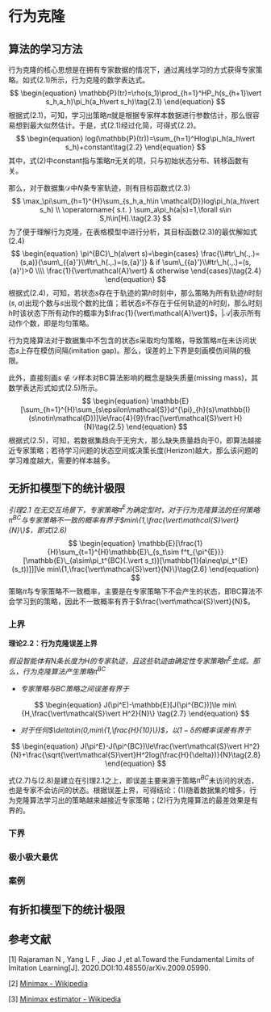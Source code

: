 # 行为克隆

## 算法的学习方法

行为克隆的核心思想是在拥有专家数据的情况下，通过离线学习的方式获得专家策略。如式(2.1)所示，行为克隆的数学表达式。
$$
\begin{equation} 
\mathbb{P}(tr)=\rho(s_1)\prod_{h=1}^HP_h(s_{h+1}\vert s_h,a_h)\pi_h(a_h\vert s_h)\tag{2.1}
\end{equation}
$$
根据式(2.1)，可知，学习出策略$\pi$就是根据专家样本数据进行参数估计，那么很容易想到最大似然估计。于是，式(2.1)经过化简，可得式(2.2)。
$$
\begin{equation}
log(\mathbb{P}(tr))=\sum_{h=1}^Hlog\pi_h(a_h\vert s_h)+constant\tag{2.2}
\end{equation}
$$
其中，式(2)中constant指与策略$\pi$无关的项，只与初始状态分布、转移函数有关。

 那么，对于数据集$\mathcal{D}$中$N$条专家轨迹，则有目标函数式(2.3)
$$
\max_\pi\sum_{h=1}^{H}\sum_{s_h,a_h\in \mathcal{D}}log\pi_h(a_h\vert s_h) \\
\operatorname{ s.t. } 
\sum_a\pi_h(a|s)=1,\forall s\in S,h\in[H].\tag{2.3}
$$
为了便于理解行为克隆，在表格模型中进行分析，其目标函数(2.3)的最优解如式(2.4) 
$$
\begin{equation}
\pi^{BC}\_h(a\vert s)=\begin{cases}
\frac{\\#tr\_h(.,.)=(s,a)}{\sum\_{{a}'}\\#tr\_h(.,.)=(s,{a}')} & if \sum\_{{a}'}\\#tr\_h(.,.)=(s,{a}')>0 \\\\
\frac{1}{\vert\mathcal{A}\vert} & otherwise
\end{cases}\tag{2.4}
\end{equation}
$$
根据式(2.4)，可知，若状态$s$存在于轨迹的第$h$时刻中，那么策略为所有轨迹$h$时刻$(s,a)$出现个数与$s$出现个数的比值；若状态$s$不存在于任何轨迹的$h$时刻，那么时刻$h$时该状态下所有动作的概率为$\frac{1}{\vert\mathcal{A}\vert}$，$\vert\mathcal{A}\vert$表示所有动作个数，即是均匀策略。

行为克隆算法对于数据集中不包含的状态$s$采取均匀策略，导致策略$\pi$在未访问状态$s$上存在模仿间隔(imitation gap)。那么，误差的上下界是刻画模仿间隔的极限。

此外，直接刻画$s\notin \mathcal{D}$样本对BC算法影响的概念是缺失质量(missing mass)，其数学表达形式如式(2.5)所示。
$$
\begin{equation}
\mathbb{E}[\sum_{h=1}^{H}\sum_{s\epsilon\mathcal{S}}d^{\pi}_{h}(s)\mathbb{I}(s\notin\mathcal{D})]\le\frac{4}{9}\frac{\vert\mathcal{S}\vert H}{N}\tag{2.5}
\end{equation}
$$
根据式(2.5)，可知，若数据集趋向于无穷大，那么缺失质量趋向于0，即算法越接近专家策略；若待学习问题的状态空间或决策长度(Herizon)越大，那么该问题的学习难度越大，需要的样本越多。



## 无折扣模型下的统计极限

*引理2.1 在无交互场景下，专家策略$\pi^{E}$为确定型时，对于行为克隆算法的任何策略$\pi^{BC}$与专家策略不一致的概率有界于$min\{1,\frac{\vert\mathcal{S}\vert}{N}\}$，即式(2.6)*
$$
\begin{equation}
\mathbb{E}[\frac{1}{H}\sum_{t=1}^{H}\mathbb{E}\_{s_t\sim f^t_{\pi^{E}}}[\mathbb{E}\_{a\sim\pi_t^{BC}(.\vert s_t)}[\mathbb{1}(a\neq\pi_t^{E}(s_t))]]]\le min\{1,\frac{\vert\mathcal{S}\vert}{N}\}\tag{2.6}
\end{equation}
$$
策略$\hat{\pi}$与专家策略不一致概率，主要是在专家策略下不会产生的状态，即BC算法不会学习到的策略，因此不一致概率有界于$\frac{\vert\mathcal{S}\vert}{N}$。

### 上界 

**理论2.2：行为克隆误差上界**

*假设智能体有$N$条长度为$H$的专家轨迹，且这些轨迹由确定性专家策略$\pi^E$生成。那么，行为克隆算法产生策略$\pi^{BC}$*

- *专家策略与BC策略之间误差有界于*

$$
\begin{equation}
J(\pi^E)-\mathbb{E}[J(\pi^{BC})]\le min\{H,\frac{\vert\mathcal{S}\vert H^2}{N}\} \tag{2.7}
\end{equation}
$$
- *对于任何$\delta\in(0,min\{1,\frac{H}{10}\})$，以$1-\delta$的概率误差有界于*

$$
\begin{equation}
J(\pi^E)-J(\pi^{BC})\le\frac{\vert\mathcal{S}\vert H^2}{N}+\frac{\sqrt{\vert\mathcal{S}\vert}H^2log(\frac{H}{\delta})}{N}\tag{2.8}
\end{equation}
$$

式(2.7)与(2.8)是建立在引理2.1之上，即误差主要来源于策略$\pi^{BC}$未访问的状态，也是专家不会访问的状态。根据误差上界，可得结论：(1)随着数据集的增多，行为克隆算法学习出的策略越来越接近专家策略；(2)行为克隆算法的最差效果是有界的。



### 下界





### 极小极大最优



 

### 案例





## 有折扣模型下的统计极限





## 参考文献

[1] Rajaraman N , Yang L F , Jiao J ,et al.Toward the Fundamental Limits of Imitation Learning[J].  2020.DOI:10.48550/arXiv.2009.05990.

[2] [Minimax - Wikipedia](https://en.wikipedia.org/wiki/Minimax)

[3] [Minimax estimator - Wikipedia](https://en.wikipedia.org/wiki/Minimax_estimator)
